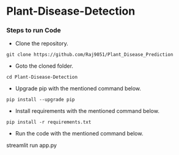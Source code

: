 # Plant-Disease-Detection



### Steps to run Code
- Clone the repository.
```
git clone https://github.com/Raj9051/Plant_Disease_Prediction
```
- Goto the cloned folder.
```
cd Plant-Disease-Detection

```
- Upgrade pip with the mentioned command below.
```
pip install --upgrade pip
```
- Install requirements with the mentioned command below.
```
pip install -r requirements.txt
```
- Run the code with the mentioned command below.

streamlit run app.py 
 


